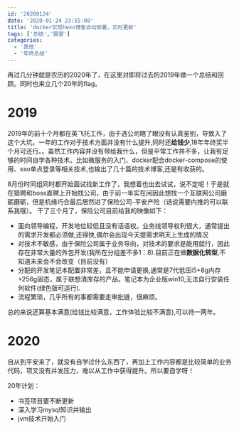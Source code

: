 ```yaml
---
id: '20200124'
date: '2020-01-24 23:55:00'
title: 'docker实现hexo博客自动部署，实时更新'
tags: ['总结','展望']
categories:
  - '其他'
  - '年终总结‘
---
```


再过几分钟就是农历的2020年了，在这里对即将过去的2019年做一个总结和回顾。同时也来立几个20年的flag。

# 2019

2019年的前十个月都在英飞托工作，由于选公司瞎了眼没有认真鉴别，导致入了这个大坑，一年的工作对于技术方面并没有什么提升,同时还**给钱少**,18年年终奖半个月可还行。。虽然工作内容并没有带给我什么，但是平常工作并不多，让我有足够的时间自学各种技术。比如微服务的入门、docker配合docker-compose的使用、sso单点登录等相关技术,也输出了几十篇的技术博客,还是有收获的。

8月份时同组同时都开始面试找新工作了，我想着也出去试试，说不定呢！于是就在猎聘和boss直聘上开始找公司，由于前一年实在闲因此想找一个互联网公司磨砺磨砺，但是机缘巧合最后居然进了保险公司-平安产险（话说需要内推的可以联系我哦）。 干了三个月了，保险公司目前给我的映像如下：

- 面向领导编程，开发地位较低且没有话语权。业务线领导权利很大，通常提出的需求开发都必须做,还得快,偶尔会出现今天提需求明天上生成的情况
- 对技术不敏感，由于保险公司属于业务导向，对技术的要求是能用就行，因此存在非常大量的外包开发(我所在分组差不多1：8).目前正在做**数据化转型**,不知道未来会不会改变（目前没有）
- 分配的开发笔记本配置非常差，且不能申请更换,通常是7代低压i5+8g内存+256g固态，属于联想清库存的产品。笔记本为企业版win10,无法自行安装任何软件(绿色版可运行).
- 流程繁琐，几乎所有的事都需要走审批链，很麻烦。

总的来说还算基本满意(给钱比较满意，工作体验比较不满意),可以待一两年。

# 2020

自从到平安来了，就没有自学过什么东西了，再加上工作内容都是比较简单的业务代码，项又没有并发压力，难以从工作中获得提升。所以要自学呀！

20年计划：

- 书签项目要不断更新
- 深入学习mysql知识并输出
- jvm技术开始入门